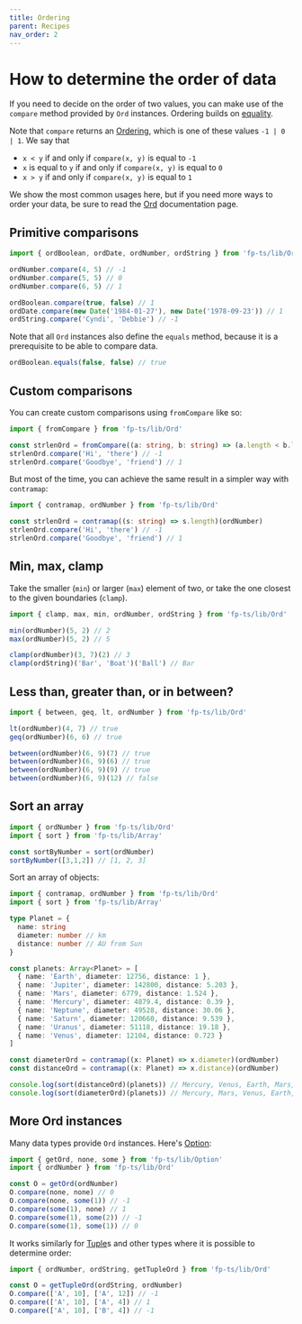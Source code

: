 ```yaml
---
title: Ordering
parent: Recipes
nav_order: 2
---
```


# How to determine the order of data

If you need to decide on the order of two values, you can make use of the `compare` method provided by `Ord` instances. Ordering builds on [equality](./equality).

Note that `compare` returns an [Ordering](../modules/Ordering.ts), which is one of these values `-1 | 0 | 1`. We say that

* `x < y` if and only if `compare(x, y)` is equal to `-1`
* `x` is equal to `y` if and only if `compare(x, y)` is equal to `0`
* `x > y` if and only if `compare(x, y)` is equal to `1`

We show the most common usages here, but if you need more ways to order your data, be sure to read the [Ord](../modules/Ord.ts) documentation page.

## Primitive comparisons

```ts
import { ordBoolean, ordDate, ordNumber, ordString } from 'fp-ts/lib/Ord'

ordNumber.compare(4, 5) // -1
ordNumber.compare(5, 5) // 0
ordNumber.compare(6, 5) // 1

ordBoolean.compare(true, false) // 1
ordDate.compare(new Date('1984-01-27'), new Date('1978-09-23')) // 1
ordString.compare('Cyndi', 'Debbie') // -1
```

Note that all `Ord` instances also define the `equals` method, because it is a prerequisite to be able to compare data.

```ts
ordBoolean.equals(false, false) // true
```

## Custom comparisons

You can create custom comparisons using `fromCompare` like so:

```ts
import { fromCompare } from 'fp-ts/lib/Ord'

const strlenOrd = fromCompare((a: string, b: string) => (a.length < b.length ? -1 : a.length > b.length ? 1 : 0))
strlenOrd.compare('Hi', 'there') // -1
strlenOrd.compare('Goodbye', 'friend') // 1
```

But most of the time, you can achieve the same result in a simpler way with `contramap`:

```ts
import { contramap, ordNumber } from 'fp-ts/lib/Ord'

const strlenOrd = contramap((s: string) => s.length)(ordNumber)
strlenOrd.compare('Hi', 'there') // -1
strlenOrd.compare('Goodbye', 'friend') // 1
```

## Min, max, clamp

Take the smaller (`min`) or larger (`max`) element of two, or take the one closest to the given boundaries (`clamp`).

```ts
import { clamp, max, min, ordNumber, ordString } from 'fp-ts/lib/Ord'

min(ordNumber)(5, 2) // 2
max(ordNumber)(5, 2) // 5

clamp(ordNumber)(3, 7)(2) // 3
clamp(ordString)('Bar', 'Boat')('Ball') // Bar
```

## Less than, greater than, or in between?

```ts
import { between, geq, lt, ordNumber } from 'fp-ts/lib/Ord'

lt(ordNumber)(4, 7) // true
geq(ordNumber)(6, 6) // true

between(ordNumber)(6, 9)(7) // true
between(ordNumber)(6, 9)(6) // true
between(ordNumber)(6, 9)(9) // true
between(ordNumber)(6, 9)(12) // false
```


## Sort an array

```ts
import { ordNumber } from 'fp-ts/lib/Ord'
import { sort } from 'fp-ts/lib/Array'

const sortByNumber = sort(ordNumber)
sortByNumber([3,1,2]) // [1, 2, 3]
```

Sort an array of objects:

```ts
import { contramap, ordNumber } from 'fp-ts/lib/Ord'
import { sort } from 'fp-ts/lib/Array'

type Planet = {
  name: string
  diameter: number // km
  distance: number // AU from Sun
}

const planets: Array<Planet> = [
  { name: 'Earth', diameter: 12756, distance: 1 },
  { name: 'Jupiter', diameter: 142800, distance: 5.203 },
  { name: 'Mars', diameter: 6779, distance: 1.524 },
  { name: 'Mercury', diameter: 4879.4, distance: 0.39 },
  { name: 'Neptune', diameter: 49528, distance: 30.06 },
  { name: 'Saturn', diameter: 120660, distance: 9.539 },
  { name: 'Uranus', diameter: 51118, distance: 19.18 },
  { name: 'Venus', diameter: 12104, distance: 0.723 }
]

const diameterOrd = contramap((x: Planet) => x.diameter)(ordNumber)
const distanceOrd = contramap((x: Planet) => x.distance)(ordNumber)

console.log(sort(distanceOrd)(planets)) // Mercury, Venus, Earth, Mars, ...
console.log(sort(diameterOrd)(planets)) // Mercury, Mars, Venus, Earth, ...
```

## More Ord instances

Many data types provide `Ord` instances. Here's [Option](../modules/Option.ts):

```ts
import { getOrd, none, some } from 'fp-ts/lib/Option'
import { ordNumber } from 'fp-ts/lib/Ord'

const O = getOrd(ordNumber)
O.compare(none, none) // 0
O.compare(none, some(1)) // -1
O.compare(some(1), none) // 1
O.compare(some(1), some(2)) // -1
O.compare(some(1), some(1)) // 0
```

It works similarly for [Tuple](../modules/Tuple.ts)s and other types where it is possible to determine order:

```ts
import { ordNumber, ordString, getTupleOrd } from 'fp-ts/lib/Ord'

const O = getTupleOrd(ordString, ordNumber)
O.compare(['A', 10], ['A', 12]) // -1
O.compare(['A', 10], ['A', 4]) // 1
O.compare(['A', 10], ['B', 4]) // -1
```
